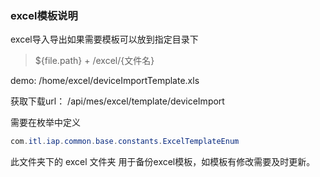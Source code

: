 ### excel模板说明

excel导入导出如果需要模板可以放到指定目录下
> ${file.path} + /excel/{文件名}

demo: /home/excel/deviceImportTemplate.xls

获取下载url： /api/mes/excel/template/deviceImport

需要在枚举中定义

```java
com.itl.iap.common.base.constants.ExcelTemplateEnum
```


此文件夹下的 excel 文件夹 用于备份excel模板，如模板有修改需要及时更新。